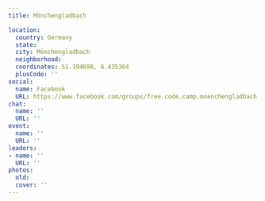 ```yaml
---
title: Mönchengladbach

location:
  country: Germany
  state: 
  city: Mönchengladbach
  neighborhood: 
  coordinates: 51.194698, 6.435364
  plusCode: ''
social:
  name: Facebook
  URL: https://www.facebook.com/groups/free.code.camp.moenchengladbach
chat:
  name: ''
  URL: ''
event:
  name: ''
  URL: ''
leaders:
- name: ''
  URL: ''
photos:
  old: 
  cover: ''
---
```

